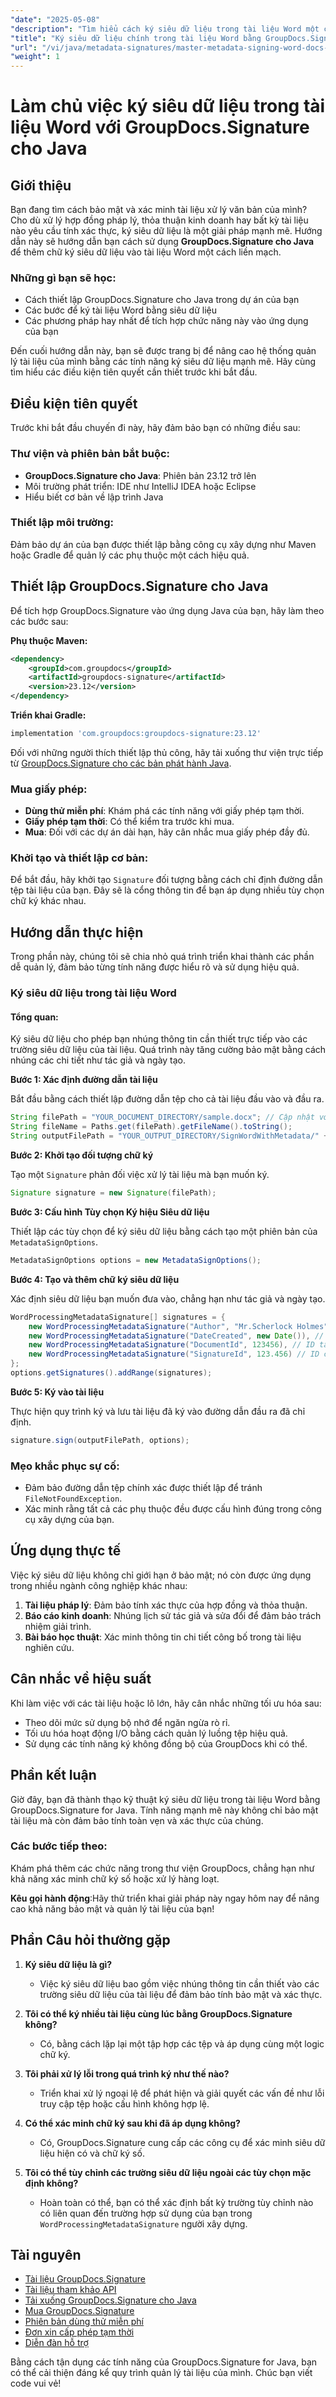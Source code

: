 ```yaml
---
"date": "2025-05-08"
"description": "Tìm hiểu cách ký siêu dữ liệu trong tài liệu Word một cách an toàn và hiệu quả với GroupDocs.Signature for Java. Nâng cao tính xác thực và bảo mật của tài liệu."
"title": "Ký siêu dữ liệu chính trong tài liệu Word bằng GroupDocs.Signature cho Java"
"url": "/vi/java/metadata-signatures/master-metadata-signing-word-docs-groupdocs-signature-java/"
"weight": 1
---
```


# Làm chủ việc ký siêu dữ liệu trong tài liệu Word với GroupDocs.Signature cho Java

## Giới thiệu

Bạn đang tìm cách bảo mật và xác minh tài liệu xử lý văn bản của mình? Cho dù xử lý hợp đồng pháp lý, thỏa thuận kinh doanh hay bất kỳ tài liệu nào yêu cầu tính xác thực, ký siêu dữ liệu là một giải pháp mạnh mẽ. Hướng dẫn này sẽ hướng dẫn bạn cách sử dụng **GroupDocs.Signature cho Java** để thêm chữ ký siêu dữ liệu vào tài liệu Word một cách liền mạch.

### Những gì bạn sẽ học:
- Cách thiết lập GroupDocs.Signature cho Java trong dự án của bạn
- Các bước để ký tài liệu Word bằng siêu dữ liệu
- Các phương pháp hay nhất để tích hợp chức năng này vào ứng dụng của bạn

Đến cuối hướng dẫn này, bạn sẽ được trang bị để nâng cao hệ thống quản lý tài liệu của mình bằng các tính năng ký siêu dữ liệu mạnh mẽ. Hãy cùng tìm hiểu các điều kiện tiên quyết cần thiết trước khi bắt đầu.

## Điều kiện tiên quyết

Trước khi bắt đầu chuyến đi này, hãy đảm bảo bạn có những điều sau:

### Thư viện và phiên bản bắt buộc:
- **GroupDocs.Signature cho Java**: Phiên bản 23.12 trở lên
- Môi trường phát triển: IDE như IntelliJ IDEA hoặc Eclipse
- Hiểu biết cơ bản về lập trình Java

### Thiết lập môi trường:
Đảm bảo dự án của bạn được thiết lập bằng công cụ xây dựng như Maven hoặc Gradle để quản lý các phụ thuộc một cách hiệu quả.

## Thiết lập GroupDocs.Signature cho Java

Để tích hợp GroupDocs.Signature vào ứng dụng Java của bạn, hãy làm theo các bước sau:

**Phụ thuộc Maven:**
```xml
<dependency>
    <groupId>com.groupdocs</groupId>
    <artifactId>groupdocs-signature</artifactId>
    <version>23.12</version>
</dependency>
```

**Triển khai Gradle:**
```gradle
implementation 'com.groupdocs:groupdocs-signature:23.12'
```

Đối với những người thích thiết lập thủ công, hãy tải xuống thư viện trực tiếp từ [GroupDocs.Signature cho các bản phát hành Java](https://releases.groupdocs.com/signature/java/).

### Mua giấy phép:
- **Dùng thử miễn phí**: Khám phá các tính năng với giấy phép tạm thời.
- **Giấy phép tạm thời**: Có thể kiểm tra trước khi mua.
- **Mua**: Đối với các dự án dài hạn, hãy cân nhắc mua giấy phép đầy đủ.

### Khởi tạo và thiết lập cơ bản:

Để bắt đầu, hãy khởi tạo `Signature` đối tượng bằng cách chỉ định đường dẫn tệp tài liệu của bạn. Đây sẽ là cổng thông tin để bạn áp dụng nhiều tùy chọn chữ ký khác nhau.

## Hướng dẫn thực hiện

Trong phần này, chúng tôi sẽ chia nhỏ quá trình triển khai thành các phần dễ quản lý, đảm bảo từng tính năng được hiểu rõ và sử dụng hiệu quả.

### Ký siêu dữ liệu trong tài liệu Word

#### Tổng quan:
Ký siêu dữ liệu cho phép bạn nhúng thông tin cần thiết trực tiếp vào các trường siêu dữ liệu của tài liệu. Quá trình này tăng cường bảo mật bằng cách nhúng các chi tiết như tác giả và ngày tạo.

**Bước 1: Xác định đường dẫn tài liệu**

Bắt đầu bằng cách thiết lập đường dẫn tệp cho cả tài liệu đầu vào và đầu ra.
```java
String filePath = "YOUR_DOCUMENT_DIRECTORY/sample.docx"; // Cập nhật với đường dẫn tệp thực tế
String fileName = Paths.get(filePath).getFileName().toString();
String outputFilePath = "YOUR_OUTPUT_DIRECTORY/SignWordWithMetadata/" + fileName;
```

**Bước 2: Khởi tạo đối tượng chữ ký**

Tạo một `Signature` phản đối việc xử lý tài liệu mà bạn muốn ký.
```java
Signature signature = new Signature(filePath);
```

**Bước 3: Cấu hình Tùy chọn Ký hiệu Siêu dữ liệu**

Thiết lập các tùy chọn để ký siêu dữ liệu bằng cách tạo một phiên bản của `MetadataSignOptions`.
```java
MetadataSignOptions options = new MetadataSignOptions();
```

**Bước 4: Tạo và thêm chữ ký siêu dữ liệu**

Xác định siêu dữ liệu bạn muốn đưa vào, chẳng hạn như tác giả và ngày tạo.
```java
WordProcessingMetadataSignature[] signatures = {
    new WordProcessingMetadataSignature("Author", "Mr.Scherlock Holmes"), // Đặt tác giả
    new WordProcessingMetadataSignature("DateCreated", new Date()), // Đặt ngày tạo
    new WordProcessingMetadataSignature("DocumentId", 123456), // ID tài liệu duy nhất
    new WordProcessingMetadataSignature("SignatureId", 123.456) // ID chữ ký
};
options.getSignatures().addRange(signatures);
```

**Bước 5: Ký vào tài liệu**

Thực hiện quy trình ký và lưu tài liệu đã ký vào đường dẫn đầu ra đã chỉ định.
```java
signature.sign(outputFilePath, options);
```

### Mẹo khắc phục sự cố:
- Đảm bảo đường dẫn tệp chính xác được thiết lập để tránh `FileNotFoundException`.
- Xác minh rằng tất cả các phụ thuộc đều được cấu hình đúng trong công cụ xây dựng của bạn.

## Ứng dụng thực tế

Việc ký siêu dữ liệu không chỉ giới hạn ở bảo mật; nó còn được ứng dụng trong nhiều ngành công nghiệp khác nhau:

1. **Tài liệu pháp lý**: Đảm bảo tính xác thực của hợp đồng và thỏa thuận.
2. **Báo cáo kinh doanh**: Nhúng lịch sử tác giả và sửa đổi để đảm bảo trách nhiệm giải trình.
3. **Bài báo học thuật**: Xác minh thông tin chi tiết công bố trong tài liệu nghiên cứu.

## Cân nhắc về hiệu suất

Khi làm việc với các tài liệu hoặc lô lớn, hãy cân nhắc những tối ưu hóa sau:
- Theo dõi mức sử dụng bộ nhớ để ngăn ngừa rò rỉ.
- Tối ưu hóa hoạt động I/O bằng cách quản lý luồng tệp hiệu quả.
- Sử dụng các tính năng ký không đồng bộ của GroupDocs khi có thể.

## Phần kết luận

Giờ đây, bạn đã thành thạo kỹ thuật ký siêu dữ liệu trong tài liệu Word bằng GroupDocs.Signature for Java. Tính năng mạnh mẽ này không chỉ bảo mật tài liệu mà còn đảm bảo tính toàn vẹn và xác thực của chúng.

### Các bước tiếp theo:
Khám phá thêm các chức năng trong thư viện GroupDocs, chẳng hạn như khả năng xác minh chữ ký số hoặc xử lý hàng loạt.

**Kêu gọi hành động**:Hãy thử triển khai giải pháp này ngay hôm nay để nâng cao khả năng bảo mật và quản lý tài liệu của bạn!

## Phần Câu hỏi thường gặp

1. **Ký siêu dữ liệu là gì?**
   - Việc ký siêu dữ liệu bao gồm việc nhúng thông tin cần thiết vào các trường siêu dữ liệu của tài liệu để đảm bảo tính bảo mật và xác thực.

2. **Tôi có thể ký nhiều tài liệu cùng lúc bằng GroupDocs.Signature không?**
   - Có, bằng cách lặp lại một tập hợp các tệp và áp dụng cùng một logic chữ ký.

3. **Tôi phải xử lý lỗi trong quá trình ký như thế nào?**
   - Triển khai xử lý ngoại lệ để phát hiện và giải quyết các vấn đề như lỗi truy cập tệp hoặc cấu hình không hợp lệ.

4. **Có thể xác minh chữ ký sau khi đã áp dụng không?**
   - Có, GroupDocs.Signature cung cấp các công cụ để xác minh siêu dữ liệu hiện có và chữ ký số.

5. **Tôi có thể tùy chỉnh các trường siêu dữ liệu ngoài các tùy chọn mặc định không?**
   - Hoàn toàn có thể, bạn có thể xác định bất kỳ trường tùy chỉnh nào có liên quan đến trường hợp sử dụng của bạn trong `WordProcessingMetadataSignature` người xây dựng.

## Tài nguyên
- [Tài liệu GroupDocs.Signature](https://docs.groupdocs.com/signature/java/)
- [Tài liệu tham khảo API](https://reference.groupdocs.com/signature/java/)
- [Tải xuống GroupDocs.Signature cho Java](https://releases.groupdocs.com/signature/java/)
- [Mua GroupDocs.Signature](https://purchase.groupdocs.com/buy)
- [Phiên bản dùng thử miễn phí](https://releases.groupdocs.com/signature/java/)
- [Đơn xin cấp phép tạm thời](https://purchase.groupdocs.com/temporary-license/)
- [Diễn đàn hỗ trợ](https://forum.groupdocs.com/c/signature/)

Bằng cách tận dụng các tính năng của GroupDocs.Signature for Java, bạn có thể cải thiện đáng kể quy trình quản lý tài liệu của mình. Chúc bạn viết code vui vẻ!